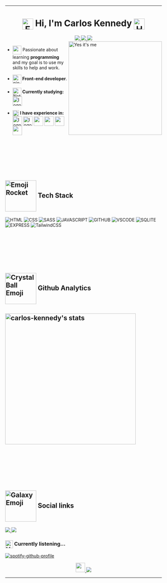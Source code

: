 <hr>
<h1 align="center">
  <img src="https://em-content.zobj.net/source/microsoft-teams/363/hand-with-index-finger-and-thumb-crossed_1faf0.png" alt="Emoji of hand crossing fingers in heart shape" align="center" style="vertical-align: middle;" height="35rem"/>
  Hi, I'm Carlos Kennedy
  <img src="https://em-content.zobj.net/source/microsoft-teams/363/call-me-hand_1f919.png"  alt="Hand emoji doing hang loose" align="center" height="35rem">   
</h1>

<div align="center">
<a href="#tech-stack">
    <img src="https://img.shields.io/badge/-Tech Stack-8257E5?style=for-the-badge">
</a>
<a href="#github-analytics">
    <img src="https://img.shields.io/badge/-Github Analytics-8257E5?style=for-the-badge">
  </a>
<a href="#social-links">
    <img src="https://img.shields.io/badge/-Social links-8257E5?style=for-the-badge">
</a>
</div>

<a href="https://github.com/carlos-kennedy" target="_blank">
<img align="right" height="fit-content" width="300rem" title="Yes it's me" 
     src="https://raw.githubusercontent.com/gist/carlos-kennedy/6ad03e8e34525d1bb2204c1b5d55bef3/raw/57ce9679f6c7450015a8fb64ff3b277d455ba4a0/githubcard-att.svg"/>
</a>
<ul>
  <li><p align="left"><img src="https://em-content.zobj.net/source/microsoft-teams/363/sparkling-heart_1f496.png" align="center" height="28rem"> Passionate about learning <strong>programming</strong> and my goal is to use my skills to help and work.</p></li>
  <li><p align="left"><img src="https://em-content.zobj.net/source/microsoft-teams/363/hot-beverage_2615.png" align="center" height="28rem" alt="pinguimAndandoComCafé"><strong> Front-end developer</strong>.</p></li>
  <li><p align="left"><img src="https://em-content.zobj.net/source/microsoft-teams/363/writing-hand_light-skin-tone_270d-1f3fb_1f3fb.png" align="center" height="28rem" alt="Notebook abrindo e fechando"><strong> Currently studying:</strong> <img src="https://cdn.jsdelivr.net/gh/devicons/devicon/icons/javascript/javascript-original.svg" align="center" width="30rem" title="JavaScript" alt="logoJavascript" /></p></li>
  <li><img src="https://em-content.zobj.net/source/telegram/386/laptop_1f4bb.webp" align="center" height="20rem" alt="telaFlutuanteDeDados"> <strong> I have experience in:</strong>
    <img align="center" width="30rem" src="https://cdn.jsdelivr.net/gh/devicons/devicon/icons/html5/html5-plain.svg" title="HTML:5" alt="logoHtml5"/>
    <img align="center" width="30rem" src="https://cdn.jsdelivr.net/gh/devicons/devicon/icons/css3/css3-plain.svg" title="CSS3" alt="logoCSS3" />
    <img align="center" width="30rem" src="https://cdn.jsdelivr.net/gh/devicons/devicon/icons/sass/sass-original.svg" />
    <img align="center" width="30rem" src="https://cdn.jsdelivr.net/gh/devicons/devicon/icons/express/express-original-wordmark.svg" />
    <img align="center" width="30rem" src="https://cdn.jsdelivr.net/gh/devicons/devicon/icons/sqlite/sqlite-original-wordmark.svg" />
    <img align="center" width="30rem" src="https://cdn.jsdelivr.net/gh/devicons/devicon/icons/tailwindcss/tailwindcss-original-wordmark.svg" />
  </li>
</ul>

<br><br>
<br><br>
<br><br>

<h2 align="left" id="tech-stack" title="Tech Stack"><img src="https://em-content.zobj.net/source/microsoft-teams/363/rocket_1f680.png" alt="Emoji Rocket" align="center" height="100rem"> <strong>Tech Stack</strong></h2>

![HTML](https://img.shields.io/badge/-HTML-05122A?style=for-the-badge&logo=html5)
![CSS](https://img.shields.io/badge/-CSS-05122A?style=for-the-badge&logo=css3)
![SASS](https://img.shields.io/badge/-SASS-05122A?style=for-the-badge&logo=sass)
![JAVASCRIPT](https://img.shields.io/badge/-Javascript-05122A?style=for-the-badge&logo=javascript)
![GITHUB](https://img.shields.io/badge/-Github-05122A?style=for-the-badge&logo=github)
![VSCODE](https://img.shields.io/badge/-VScode-05122A?style=for-the-badge&logo=visualstudiocode)
![SQLITE](https://img.shields.io/badge/-SQLite-05122A?style=for-the-badge&logo=sqlite)
![EXPRESS](https://img.shields.io/badge/-Express-05122A?style=for-the-badge&logo=express)
![TailwindCSS](https://img.shields.io/badge/-TailwindCSS-05122A?style=for-the-badge&logo=tailwindCSS)

<br><br>
<br><br>
<br><br>

<h2 id="github-analytics" align="left" title="Github Analytics">
  <img src="https://em-content.zobj.net/source/microsoft-teams/363/crystal-ball_1f52e.png" alt="Crystal Ball Emoji" align="center" height="100rem">
  <strong>Github Analytics</strong>
</h2>
<h2 align="left">
  <img width="420em" align="center" src="https://github-readme-stats.vercel.app/api/top-langs/?username=carlos-kennedy&layout=compact&theme=midnight-purple" title="carlos-kennedy's most languages" alt="carlos-kennedy's stats"/>
</h2>

<br><br>
<br><br>
<br><br>

<h2 id="social-links" align="left" title="Social links">
  <img src="https://em-content.zobj.net/source/microsoft-teams/363/milky-way_1f30c.png" alt="Galaxy Emoji" align="center" height="100rem">
  <strong>Social links</strong>
</h2>

<p align="left">
  <a target="_blank" href="https://www.instagram.com/carlos.kny.carlos/" title="instagram">
    <img src="https://img.shields.io/badge/-instagram-05122A?style=for-the-badge&logo=instagram">
  </a>
  <a target="_blank" href="https://www.linkedin.com/in/carloskennedydev/" title="linkedin">
    <img src="https://img.shields.io/badge/-linkedin-05122A?style=for-the-badge&logo=linkedin">
  </a>
</p>

<h3 id="currently-listening" align="left" title="Currently listening">
  <img src="https://em-content.zobj.net/source/microsoft-teams/363/musical-notes_1f3b6.png" alt="Musical Notes Emoji" align="center" height="25rem" />
  Currently listening...
</h3>

[![spotify-github-profile](https://spotify-github-profile.kittinanx.com/api/view?uid=3vsqxzlyw75hby44hzmpj38jv&cover_image=true&theme=novatorem&show_offline=false&background_color=121212&interchange=true&bar_color=53b14f&bar_color_cover=true)](https://spotify-github-profile.kittinanx.com/api/view?uid=3vsqxzlyw75hby44hzmpj38jv&redirect=true)

<a href="#" >
  <div align="center"> 
<img src="https://em-content.zobj.net/source/microsoft-teams/363/backhand-index-pointing-up_1f446.png" width="30rem">
<img src="https://img.shields.io/badge/-back to top-8257E5?style=for-the-badge"/>
  </div>
</a>
<hr>
